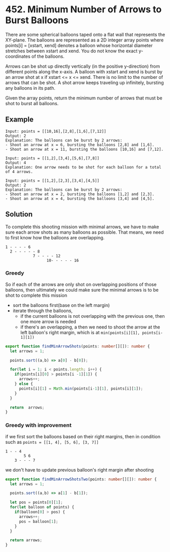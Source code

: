 # 452. Minimum Number of Arrows to Burst Balloons

There are some spherical balloons taped onto a flat wall that represents the XY-plane. The balloons are represented as a 2D integer array points where points[i] = [xstart, xend] denotes a balloon whose horizontal diameter stretches between xstart and xend. You do not know the exact y-coordinates of the balloons.

Arrows can be shot up directly vertically (in the positive y-direction) from different points along the x-axis. A balloon with xstart and xend is burst by an arrow shot at x if xstart <= x <= xend. There is no limit to the number of arrows that can be shot. A shot arrow keeps traveling up infinitely, bursting any balloons in its path.

Given the array points, return the minimum number of arrows that must be shot to burst all balloons.



## Example
```
Input: points = [[10,16],[2,8],[1,6],[7,12]]
Output: 2
Explanation: The balloons can be burst by 2 arrows:
- Shoot an arrow at x = 6, bursting the balloons [2,8] and [1,6].
- Shoot an arrow at x = 11, bursting the balloons [10,16] and [7,12].
```

```
Input: points = [[1,2],[3,4],[5,6],[7,8]]
Output: 4
Explanation: One arrow needs to be shot for each balloon for a total of 4 arrows.
```

```
Input: points = [[1,2],[2,3],[3,4],[4,5]]
Output: 2
Explanation: The balloons can be burst by 2 arrows:
- Shoot an arrow at x = 2, bursting the balloons [1,2] and [2,3].
- Shoot an arrow at x = 4, bursting the balloons [3,4] and [4,5].
```

## Solution

To complete this shooting mission with minimal arrows, we have to make sure each arrow shots as many balloons as possible.
That means, we need to first know how the balloons are overlapping.

```
1 - - - - 6
  2 - - - - - 8
            7 - - - - 12
                  10- - - - - 16
```

### Greedy

So if each of the arrows are only shot on overlapping positions of those balloons, then ultimately we could make sure the minimal arrows is to be shot to complete this mission

* sort the balloons first(base on the left margin) 
* iterate through the balloons, 
  * if the current balloons is not overlapping with the previous one, then one more arrow is needed 
  * if there's an overlapping, a then we need to shoot the arrow at the left balloon's right margin, which is at `min(points[i][1], points[i-1][1])`

```ts
export function findMinArrowShots(points: number[][]): number {
  let arrows = 1;

  points.sort((a,b) => a[0] - b[0]);

  for(let i = 1; i < points.length; i++) {
    if(points[i][0] > points[i -1][1]) {
      arrows++;
    } else {
      points[i][1] = Math.min(points[i-1][1], points[i][1]);
    }
  }

  return  arrows;
}
```

### Greedy with improvement
if we first sort the balloons based on their right margins, then in condition such as `points = [[1, 4], [5, 6], [3, 7]]`
```
1 - - 4
        5 6
    3 - - - 7    
```
we don't have to update previous balloon's right margin after shooting

```ts
export function findMinArrowShotsTwo(points: number[][]): number {
  let arrows = 1;

  points.sort((a,b) => a[1] - b[1]);

  let pos = points[0][1];
  for(let balloon of points) {
    if(balloon[0] > pos) {
      arrows++;
      pos = balloon[1];
    }
  }

  return arrows;
}
```

